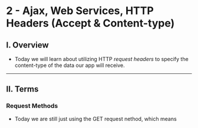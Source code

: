 # 2 - Ajax, Web Services, HTTP Headers (Accept & Content-type)

## I. Overview
- Today we will learn about utilizing HTTP *request headers* to specify the content-type of the data our app will receive.

---

## II. Terms

### Request Methods
- Today we are still just using the GET request nethod, which means  
